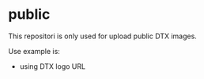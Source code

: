 # public

This repositori is only used for upload public DTX images.

Use example is: 
  - using DTX logo URL
